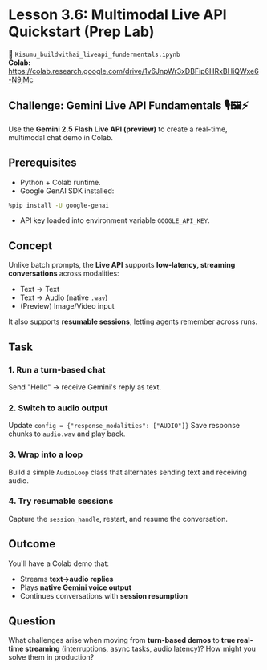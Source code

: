 # Lesson 3.6: Multimodal Live API Quickstart (Prep Lab)

📓 `Kisumu_buildwithai_liveapi_fundermentals.ipynb`  
**Colab:** https://colab.research.google.com/drive/1v6JnpWr3xDBFip6HRxBHiQWxe6-N9jMc

## Challenge: Gemini Live API Fundamentals 🎙️🖼️⚡

Use the **Gemini 2.5 Flash Live API (preview)** to create a real-time, multimodal chat demo in Colab.

## Prerequisites
* Python + Colab runtime.
* Google GenAI SDK installed:

```bash
%pip install -U google-genai
```

* API key loaded into environment variable `GOOGLE_API_KEY`.

## Concept
Unlike batch prompts, the **Live API** supports **low-latency, streaming conversations** across modalities:
* Text → Text
* Text → Audio (native `.wav`)
* (Preview) Image/Video input

It also supports **resumable sessions**, letting agents remember across runs.

## Task

### 1. Run a turn-based chat
Send "Hello" → receive Gemini's reply as text.

### 2. Switch to audio output
Update `config = {"response_modalities": ["AUDIO"]}` Save response chunks to `audio.wav` and play back.

### 3. Wrap into a loop
Build a simple `AudioLoop` class that alternates sending text and receiving audio.

### 4. Try resumable sessions
Capture the `session_handle`, restart, and resume the conversation.

## Outcome
You'll have a Colab demo that:
* Streams **text→audio replies**
* Plays **native Gemini voice output**
* Continues conversations with **session resumption**

## Question
What challenges arise when moving from **turn-based demos** to **true real-time streaming** (interruptions, async tasks, audio latency)? How might you solve them in production?